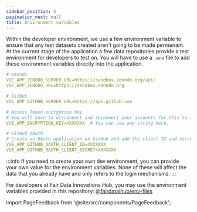 ```yaml
---
sidebar_position: 5
pagination_next: null
title: Environment variables
---
```


Within the developer environment, we use a few environment variable to ensure that any test datasets created aren't going to be made permenant. At the current stage of the application a few data repositories provide a test environment for developers to test on. You will have to use a `.env` file to add these environment variables directly into the application.

```yml title=".env"
# zenodo
VUE_APP_ZENODO_SERVER_URL=https://sandbox.zenodo.org/api/
VUE_APP_ZENODO_URL=https://sandbox.zenodo.org

# GitHub
VUE_APP_GITHUB_SERVER_URL=https://api.github.com

# Access Token encryption key
# You will have to disconnect and reconnect your accounts for this to take effect.
VUE_APP_ENCRYPTION_KEY=XXXXXXX  # You can use any string here.

# GitHub OAuth
# Create an OAuth application on GitHub and add the client ID and secret here.
VUE_APP_GITHUB_OAUTH_CLIENT_ID=XXXXXXX
VUE_APP_GITHUB_OAUTH_CLIENT_SECRET=XXXXXXX
```

:::info
If you need to create your own dev environment, you can provide your own value for the environment variables. None of these will affect the data that you already have and only refers to the login mechanisms.
:::

For developers at Fair Data Innovations Hub, you may use the environment variables provided in this repository: [@fairdataihub/env-files](https://github.com/fairdataihub/env-files/blob/main/FAIRshare)

import PageFeedback from '@site/src/components/PageFeedback';

<PageFeedback />
